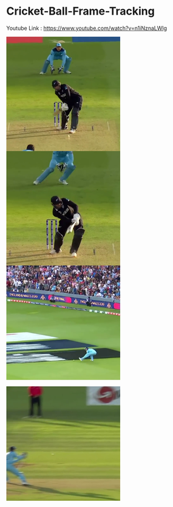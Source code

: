# Cricket-Ball-Frame-Tracking


Youtube Link : https://www.youtube.com/watch?v=n1iNznaLWlg



<a href="url"><img src="https://github.com/PaulSudarshan/Cricket-Ball-Frame-Tracking/blob/main/frames/1202.png" align="left" height="300" width="300" ></a>

<a href="url"><img src="https://github.com/PaulSudarshan/Cricket-Ball-Frame-Tracking/blob/main/frames/1206.png" align="left" height="300" width="300" ></a>

<a href="url"><img src="https://github.com/PaulSudarshan/Cricket-Ball-Frame-Tracking/blob/main/frames/1284.png"  height="300" width="300" ></a>

<a href="url"><img src="https://github.com/PaulSudarshan/Cricket-Ball-Frame-Tracking/blob/main/frames/1339.png" align="left" height="300" width="300" ></a>









